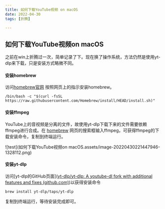 ```yaml
---
title: 如何下载YouTube视频 on macOS
date: 2022-04-30 
tags: [折腾]

---
```


## 如何下载YouTube视频on macOS

之前在win上折腾过一次，简单记录了下。现在换了操作系统，方法仍然是使用yt-dlp来下载，只是安装方式略微不同。

#### 安装homebrew

访问[homebrew官网](https://brew.sh/) 按照网页上的指示安装homebrew。

```
/bin/bash -c "$(curl -fsSL https://raw.githubusercontent.com/Homebrew/install/HEAD/install.sh)"
```

#### 安装ffmpeg

YouTube上的音视频是分离的文件，故使用yt-dlp下载下来的文件需要依赖ffmpeg进行合成。在 [homebrew](https://brew.sh/) 网页的搜索框输入ffmpeg，可获得ffmpeg的下载安装命令，复制到终端运行。

![test](如何下载YouTube视频on macOS.assets/image-20220430221447946-1328112.png)

#### 安装yt-dlp

访问[yt-dlp的GitHub页面]([yt-dlp/yt-dlp: A youtube-dl fork with additional features and fixes (github.com)](https://github.com/yt-dlp/yt-dlp))以获得安装命令

```
brew install yt-dlp/taps/yt-dlp
```

复制到终端运行，等待安装完成即可。
